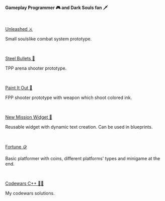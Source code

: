 <b>Gameplay Programmer 🎮 and Dark Souls fan 🗡️</b>

</br>

[Unleashed ⚔️](https://github.com/apokrif6/Unleashed)

Small soulslike combat system prototype.

</br>

[Steel Bullets 🔫](https://github.com/apokrif6/SteelBullets)

TPP arena shooter prototype.

</br>

[Paint It Out 🎨](https://github.com/apokrif6/PaintItOut)

FPP shooter prototype with weapon which shoot colored ink.

</br>

[New Mission Widget 📔](https://github.com/apokrif6/NewMissionWidget)

Reusable widget with dynamic text creation. Can be used in blueprints.

</br>

[Fortune 🪙](https://github.com/apokrif6/Fortune)

Basic platformer with coins, different platforms' types and minigame at the end.

</br>

[Codewars C++ 👨‍💻](https://github.com/apokrif6/codewars-cpp)

My codewars solutions.
